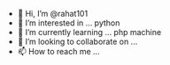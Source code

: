 - 👋 Hi, I’m @rahat101
- 👀 I’m interested in ... python
- 🌱 I’m currently learning ... php machine 
- 💞️ I’m looking to collaborate on ...
- 📫 How to reach me ...

<!---
rahat101/rahat101 is a ✨ special ✨ repository because its `README.md` (this file) appears on your GitHub profile.
You can click the Preview link to take a look at your changes.
--->
